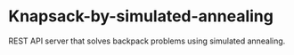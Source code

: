 # Knapsack-by-simulated-annealing
REST API server that solves backpack problems using simulated annealing.
